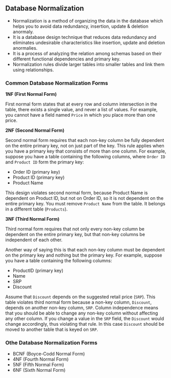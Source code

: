 ## Database Normalization

- Normalization is a method of organizing the data in the database which helps you to avoid data redundancy, insertion, update & deletion anormaly.
- It is a database design technique that reduces data redundancy and eliminates undesirable characteristics like insertion, update and deletion anormalies.
- It is a process of analyzing the relation among schemas based on their different functional dependencies and primary key.
- Normalization rules divide larger tables into smaller tables and link them using relationships.

### Common Database Normalization Forms

**1NF (First Normal Form)**

First normal form states that at every row and column intersection in the table, there exists a single value, and never a list of values. For example, you cannot have a field named `Price` in which you place more than one price.

**2NF (Second Normal Form)**

Second normal form requires that each non-key column be fully dependent on the entire primary key, not on just part of the key. This rule applies when you have a primary key that consists of more than one column. For example, suppose you have a table containing the following columns, where `Order ID` and `Product ID` form the primary key:

- Order ID (primary key)
- Product ID (primary key)
- Product Name

This design violates second normal form, because Product Name is dependent on Product ID, but not on Order ID, so it is not dependent on the entire primary key. You must remove `Product Name` from the table. It belongs in a different table (`Products`).

**3NF (Third Normal Form)**

Third normal form requires that not only every non-key column be dependent on the entire primary key, but that non-key columns be independent of each other.

Another way of saying this is that each non-key column must be dependent on the primary key and nothing but the primary key. For example, suppose you have a table containing the following columns:

- ProductID (primary key)
- Name
- SRP
- Discount

Assume that `Discount` depends on the suggested retail price (`SRP`). This table violates third normal form because a non-key column, `Discount`, depends on another non-key column, `SRP`. Column independence means that you should be able to change any non-key column without affecting any other column. If you change a value in the `SRP` field, the `Discount` would change accordingly, thus violating that rule. In this case `Discount` should be moved to another table that is keyed on `SRP`.

### Othe Database Normalization Forms

- BCNF (Boyce-Codd Normal Form)
- 4NF (Fourth Normal Form)
- 5NF (Fifth Normal Form)
- 6NF (Sixth Normal Form)
